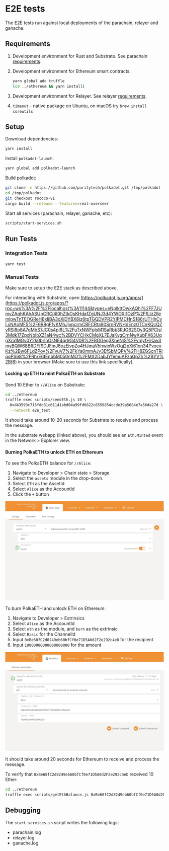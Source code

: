 # E2E tests

The E2E tests run against local deployments of the parachain, relayer and ganache.

## Requirements

1. Development environment for Rust and Substrate. See parachain [requirements](../parachain/README.md#requirements).
2. Development environment for Ethereum smart contracts.

   ```bash
   yarn global add truffle
   (cd ../ethereum && yarn install)
    ```
3. Development environment for Relayer. See relayer [requirements](../relayer/README.md#requirements).
4. `timeout` - native package on Ubuntu, on macOS try ```brew install coreutils```

## Setup

Download dependencies:

```bash
yarn install
```

Install `polkadot-launch`:

```bash
yarn global add polkadot-launch
```

Build polkadot:

```bash
git clone -n https://github.com/paritytech/polkadot.git /tmp/polkadot
cd /tmp/polkadot
git checkout rococo-v1
cargo build --release --features=real-overseer
```

Start all services (parachain, relayer, ganache, etc):

```bash
scripts/start-services.sh
```

## Run Tests

### Integration Tests

```bash
yarn test
```

### Manual Tests

Make sure to setup the E2E stack as described above.

For interacting with Substrate, open [https://polkadot.js.org/apps/](https://polkadot.js.org/apps/?rpc=ws%3A%2F%2Flocalhost%3A11144&types=eNplkttOwkAQhl%2FF7JUmvZAqhKAhASUpCRCj4I0hZtkOsKHdafZgUNJ3d4YWOXi1OzP%2FfLtz2IlemlpwTnTEOGReH8xIjBA3oXjDYBX8jz6tpTGQDVPR2YlPMCHnS186rUTHhCyLxNAoMF5%2F6R8gFfvKMhJjypcrmCBFCRta90SrnRVNHdEnz0TCnKQcQZyRSi8p8A7qMbS7JC0s4pI8L%2FuTxNWFpIsM1SaRbk3RJG62SOy3Q5PClsl3Mdk17ZpxNbIbXZ1aN4wc%2BDVYCHkCMgXL7EJaKvgCrnNwXubFX63UqgXra1MGv0Y2k0brlhOsNE4qr9G4V0R%2FRGGeg3XneNiS%2FvmyfHrQw3myBQW68BfIDFf9DJFmJ6ozEivpZo4HJmaVhhwjnWvOqj2pXi61on34PvocyKz%2Bw6FLdZPov%2FvuV7%2FkYa0mmAJv3EfSbMQPV%2FH8ZGScnTRiqoPS68%2FRhrE6tEnbbM050nMO%2FMX2DabJYfemuAFzaGpZlr%2BYV%2Bf6) in your browser (Make sure to use this link specifically).

#### Locking up ETH to mint PolkaETH on Substrate

Send 10 Ether to `//Alice` on Substrate:

```bash
cd ../ethereum
truffle exec scripts/sendEth.js 10 \
  0xd43593c715fdd31c61141abd04a99fd6822c8558854ccde39a5684e7a56da27d \
  --network e2e_test
```

It should take around 10-20 seconds for Substrate to receive and process the message.

In the substrate webapp (linked above), you should see an `Eth.Minted` event in the Network > Explorer view.

#### Burning PolkaETH to unlock ETH on Ethereum

To see the PolkaETH  balance for `//Alice`:

1. Navigate to Developer > Chain state > Storage
2. Select the `assets` module in the drop-down.
3. Select `ETH` as the AssetId
4. Select `Alice` as the AccountId
5. Click the `+` button

![Viewing the account balance for Alice](docs/query-balance.jpeg)

To burn PolkaETH and unlock ETH on Ethereum:

1. Navigate to Developer > Extrinsics
2. Select `Alice` as the AccountId
3. Select `eth` as the module, and `burn` as the extrinsic
4. Select `Basic` for the ChannelId
5. Input `0xBe68fC2d8249eb60bfCf0e71D5A0d2F2e292c4eD` for the recipient
6. Input `10000000000000000000` for the amount

![Viewing the account balance for Alice](docs/burn-polkaeth.jpeg)

It should take around 20 seconds for Ethereum to receive and process the message.

To verify that `0xBe68fC2d8249eb60bfCf0e71D5A0d2F2e292c4eD` received 10 Ether:

```bash
cd ../ethereum
truffle exec scripts/getEthBalance.js 0xBe68fC2d8249eb60bfCf0e71D5A0d2F2e292c4eD --network e2e_test
```

## Debugging

The `start-services.sh` script writes the following logs:

* parachain.log
* relayer.log
* ganache.log
